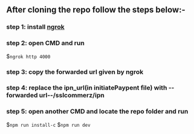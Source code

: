 ## After cloning the repo follow the steps below:-
### step 1: install [ngrok](https://ngrok.com/)
### step 2: open CMD and run 
  $``ngrok http 4000``
### step 3: copy the forwarded url given by ngrok
### step 4: replace the ipn_url(in initiatePaypent file) with --forwarded url--/sslcommerz/ipn
### step 5: open another CMD and locate the repo folder and run 
  $``npm run install-c``
  $``npm run dev``

